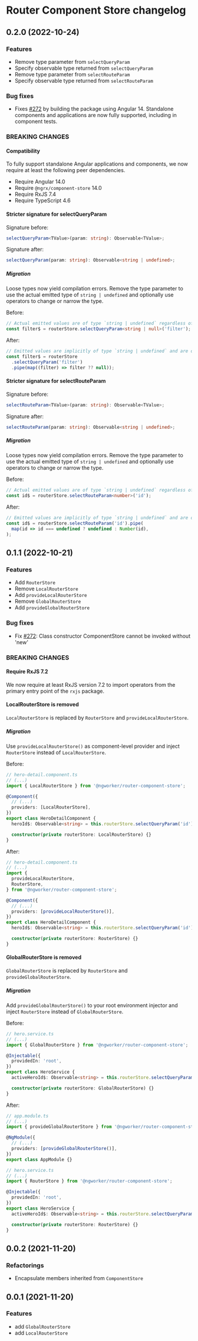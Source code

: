 # Router Component Store changelog

## 0.2.0 (2022-10-24)

### Features

- Remove type parameter from `selectQueryParam`
- Specify observable type returned from `selectQueryParam`
- Remove type parameter from `selectRouteParam`
- Specify observable type returned from `selectRouteParam`

### Bug fixes

- Fixes [#272](https://github.com/ngworker/router-component-store/issues/272) by building the package using Angular 14. Standalone components and applications are now fully supported, including in component tests.

### **BREAKING CHANGES**

#### Compatibility

To fully support standalone Angular applications and components, we now require at least the following peer dependencies.

- Require Angular 14.0
- Require `@ngrx/component-store` 14.0
- Require RxJS 7.4
- Require TypeScript 4.6

#### Stricter signature for selectQueryParam

Signature before:

```typescript
selectQueryParam<TValue>(param: string): Observable<TValue>;
```

Signature after:

```typescript
selectQueryParam(param: string): Observable<string | undefined>;
```

##### Migration

Loose types now yield compilation errors. Remove the type parameter to use the
actual emitted type of `string | undefined` and optionally use operators to
change or narrow the type.

Before:

```typescript
// Actual emitted values are of type `string | undefined` regardless of what we specify
const filter$ = routerStore.selectQueryParam<string | null>('filter');
```

After:

```typescript
// Emitted values are implicitly of type `string | undefined` and are only changeable through operators
const filter$ = routerStore
  .selectQueryParam('filter')
  .pipe(map((filter) => filter ?? null));
```

#### Stricter signature for selectRouteParam

Signature before:

```typescript
selectRouteParam<TValue>(param: string): Observable<TValue>;
```

Signature after:

```typescript
selectRouteParam(param: string): Observable<string | undefined>;
```

##### Migration

Loose types now yield compilation errors. Remove the type parameter to use the
actual emitted type of `string | undefined` and optionally use operators to
change or narrow the type.

Before:

```typescript
// Actual emitted values are of type `string | undefined` regardless of what we specify
const id$ = routerStore.selectRouteParam<number>('id');
```

After:

```typescript
// Emitted values are implicitly of type `string | undefined` and are only changeable through operators
const id$ = routerStore.selectRouteParam('id').pipe(
  map(id => id === undefined ? undefined : Number(id),
);
```

## 0.1.1 (2022-10-21)

### Features

- Add `RouterStore`
- Remove `LocalRouterStore`
- Add `provideLocalRouterStore`
- Remove `GlobalRouterStore`
- Add `provideGlobalRouterStore`

### Bug fixes

- Fix [#272](https://github.com/ngworker/router-component-store/issues/272): Class constructor ComponentStore cannot be invoked without 'new'

### **BREAKING CHANGES**

#### Require RxJS 7.2

We now require at least RxJS version 7.2 to import operators from the primary entry point of the `rxjs` package.

#### LocalRouterStore is removed

`LocalRouterStore` is replaced by `RouterStore` and `provideLocalRouterStore`.

##### Migration

Use `provideLocalRouterStore()` as component-level provider and inject `RouterStore` instead of `LocalRouterStore`.

Before:

```typescript
// hero-detail.component.ts
// (...)
import { LocalRouterStore } from '@ngworker/router-component-store';

@Component({
  // (...)
  providers: [LocalRouterStore],
})
export class HeroDetailComponent {
  heroId$: Observable<string> = this.routerStore.selectQueryParam('id');

  constructor(private routerStore: LocalRouterStore) {}
}
```

After:

```typescript
// hero-detail.component.ts
// (...)
import {
  provideLocalRouterStore,
  RouterStore,
} from '@ngworker/router-component-store';

@Component({
  // (...)
  providers: [provideLocalRouterStore()],
})
export class HeroDetailComponent {
  heroId$: Observable<string> = this.routerStore.selectQueryParam('id');

  constructor(private routerStore: RouterStore) {}
}
```

#### GlobalRouterStore is removed

`GlobalRouterStore` is replaced by `RouterStore` and `provideGlobalRouterStore`.

##### Migration

Add `provideGlobalRouterStore()` to your root environment injector and inject `RouterStore` instead of `GlobalRouterStore`.

Before:

```typescript
// hero.service.ts
// (...)
import { GlobalRouterStore } from '@ngworker/router-component-store';

@Injectable({
  providedIn: 'root',
})
export class HeroService {
  activeHeroId$: Observable<string> = this.routerStore.selectQueryParam('id');

  constructor(private routerStore: GlobalRouterStore) {}
}
```

After:

```typescript
// app.module.ts
// (...)
import { provideGlobalRouterStore } from '@ngworker/router-component-store';

@NgModule({
  // (...)
  providers: [provideGlobalRouterStore()],
})
export class AppModule {}
```

```typescript
// hero.service.ts
// (...)
import { RouterStore } from '@ngworker/router-component-store';

@Injectable({
  providedIn: 'root',
})
export class HeroService {
  activeHeroId$: Observable<string> = this.routerStore.selectQueryParam('id');

  constructor(private routerStore: RouterStore) {}
}
```

## 0.0.2 (2021-11-20)

### Refactorings

- Encapsulate members inherited from `ComponentStore`

## 0.0.1 (2021-11-20)

### Features

- add `GlobalRouterStore`
- add `LocalRouterStore`

